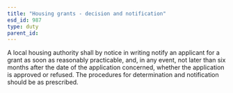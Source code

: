 ```yaml
---
title: "Housing grants - decision and notification"
esd_id: 987
type: duty
parent_id:  
---
```


A local housing authority shall by notice in writing notify an applicant for a grant as soon as reasonably practicable, and, in any event, not later than six months after the date of the application concerned, whether the application is approved or refused.  The procedures for determination and notification should be as prescribed.

